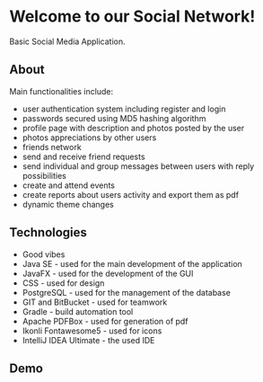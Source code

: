 # Welcome to our Social Network!
Basic Social Media Application.

## About
Main functionalities include: 

 - user authentication system including register and login
 - passwords secured using MD5 hashing algorithm
 - profile page with description and photos posted by the user
 - photos appreciations by other users
 - friends network
 - send and receive friend requests
 - send individual and group messages between users with reply possibilities
 - create and attend events
 - create reports about users activity and export them as pdf
 - dynamic theme changes

## Technologies
 - Good vibes
 - Java SE - used for the main development of the application
 - JavaFX - used for the development of the GUI
 - CSS - used for design
 - PostgreSQL - used for the management of the database
 - GIT and BitBucket - used for teamwork
 - Gradle - build automation tool
 - Apache PDFBox - used for generation of pdf
 - Ikonli Fontawesome5 - used for icons
 - IntelliJ IDEA Ultimate - the used IDE
 
## Demo

